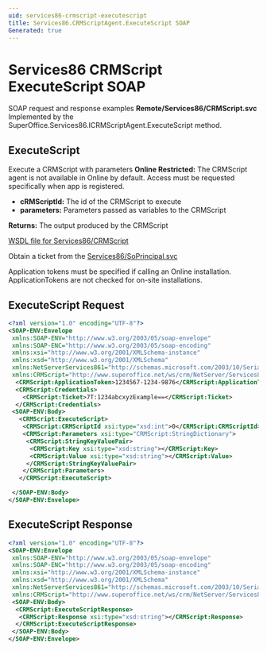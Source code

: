 ```yaml
---
uid: services86-crmscript-executescript
title: Services86.CRMScriptAgent.ExecuteScript SOAP
Generated: true
---
```


# Services86 CRMScript ExecuteScript SOAP

SOAP request and response examples **Remote/Services86/CRMScript.svc**
Implemented by the <see cref="M:SuperOffice.Services86.ICRMScriptAgent.ExecuteScript">SuperOffice.Services86.ICRMScriptAgent.ExecuteScript</see> method.

## ExecuteScript

Execute a CRMScript with parameters
<para /><b>Online Restricted:</b> The CRMScript agent is not available in Online by default. Access must be requested specifically when app is registered.

* **cRMScriptId:** The id of the CRMScript to execute
* **parameters:** Parameters passed as variables to the CRMScript

**Returns:** The output produced by the CRMScript


[WSDL file for Services86/CRMScript](../Services86-CRMScript.md)

Obtain a ticket from the [Services86/SoPrincipal.svc](../SoPrincipal/SoPrincipal.md)

Application tokens must be specified if calling an Online installation. ApplicationTokens are not checked for on-site installations.

## ExecuteScript Request

```xml
<?xml version="1.0" encoding="UTF-8"?>
<SOAP-ENV:Envelope
 xmlns:SOAP-ENV="http://www.w3.org/2003/05/soap-envelope"
 xmlns:SOAP-ENC="http://www.w3.org/2003/05/soap-encoding"
 xmlns:xsi="http://www.w3.org/2001/XMLSchema-instance"
 xmlns:xsd="http://www.w3.org/2001/XMLSchema"
 xmlns:NetServerServices861="http://schemas.microsoft.com/2003/10/Serialization/"
 xmlns:CRMScript="http://www.superoffice.net/ws/crm/NetServer/Services86">
  <CRMScript:ApplicationToken>1234567-1234-9876</CRMScript:ApplicationToken>
  <CRMScript:Credentials>
    <CRMScript:Ticket>7T:1234abcxyzExample==</CRMScript:Ticket>
  </CRMScript:Credentials>
 <SOAP-ENV:Body>
   <CRMScript:ExecuteScript>
    <CRMScript:CRMScriptId xsi:type="xsd:int">0</CRMScript:CRMScriptId>
    <CRMScript:Parameters xsi:type="CRMScript:StringDictionary">
     <CRMScript:StringKeyValuePair>
      <CRMScript:Key xsi:type="xsd:string"></CRMScript:Key>
      <CRMScript:Value xsi:type="xsd:string"></CRMScript:Value>
     </CRMScript:StringKeyValuePair>
    </CRMScript:Parameters>
   </CRMScript:ExecuteScript>

 </SOAP-ENV:Body>
</SOAP-ENV:Envelope>

```


## ExecuteScript Response

```xml
<?xml version="1.0" encoding="UTF-8"?>
<SOAP-ENV:Envelope
 xmlns:SOAP-ENV="http://www.w3.org/2003/05/soap-envelope"
 xmlns:SOAP-ENC="http://www.w3.org/2003/05/soap-encoding"
 xmlns:xsi="http://www.w3.org/2001/XMLSchema-instance"
 xmlns:xsd="http://www.w3.org/2001/XMLSchema"
 xmlns:NetServerServices861="http://schemas.microsoft.com/2003/10/Serialization/"
 xmlns:CRMScript="http://www.superoffice.net/ws/crm/NetServer/Services86">
 <SOAP-ENV:Body>
  <CRMScript:ExecuteScriptResponse>
   <CRMScript:Response xsi:type="xsd:string"></CRMScript:Response>
  </CRMScript:ExecuteScriptResponse>
 </SOAP-ENV:Body>
</SOAP-ENV:Envelope>

```

